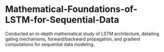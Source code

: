 # Mathematical-Foundations-of-LSTM-for-Sequential-Data
Conducted an in-depth mathematical study of LSTM architecture, detailing gating mechanisms, forward/backward propagation, and gradient computations for sequential data modeling.
